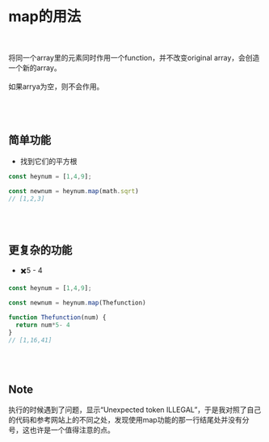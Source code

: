 # map的用法
<br><br/>
将同一个array里的元素同时作用一个function，并不改变original array，会创造一个新的array。
<br><br/>
如果arrya为空，则不会作用。
<br><br/>
<br><br/>
## 简单功能
- 找到它们的平方根

```javascript
const heynum = [1,4,9];

const newnum = heynum.map(math.sqrt) 
// [1,2,3]
```
<br><br/>
## 更复杂的功能
- ✖️5 - 4

```javascript
const heynum = [1,4,9];

const newnum = heynum.map(Thefunction)

function Thefunction(num) {
  return num*5- 4
}
// [1,16,41]
```

<br><br/>
## Note
执行的时候遇到了问题，显示“Unexpected token ILLEGAL”，于是我对照了自己的代码和参考网站上的不同之处，发现使用map功能的那一行结尾处并没有分号，这也许是一个值得注意的点。
